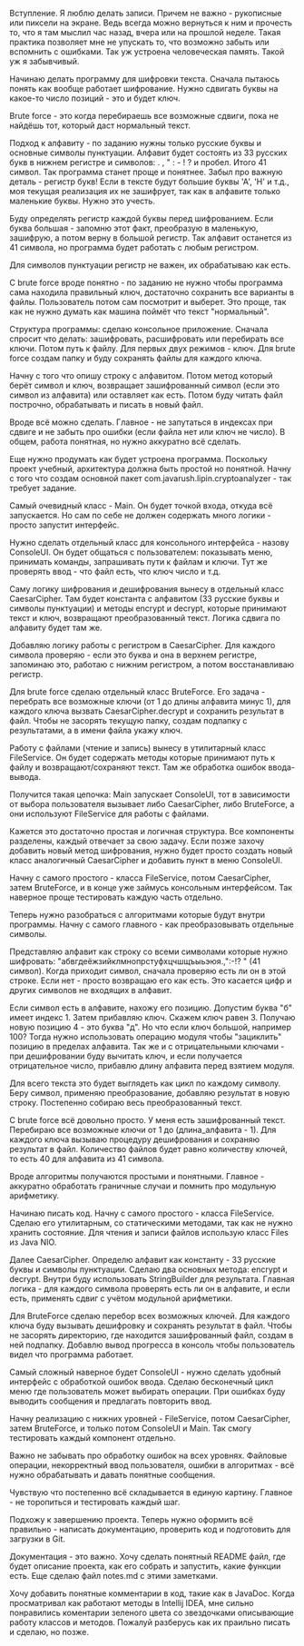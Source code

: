 Вступление. Я люблю делать записи. Причем не важно - рукописные или пиксели на экране. Ведь всегда можно вернуться к ним и прочесть то, что я там мыслил час назад, вчера или на прошлой неделе. Такая практика позволяет мне не упускать то, что возможно забыть или вспомнить с ошибками. Так уж устроена человеческая память. Такой уж я забывчивый.

Начинаю делать программу для шифровки текста. Сначала пытаюсь понять как вообще работает шифрование. Нужно сдвигать буквы на какое-то число позиций - это и будет ключ. 

Brute force - это когда перебираешь все возможные сдвиги, пока не найдёшь тот, который даст нормальный текст.

Подход к алфавиту - по заданию нужны только русские буквы и основные символы пунктуации. Алфавит будет состоять из 33 русских букв в нижнем регистре и символов: . , " : - ! ? и пробел. Итого 41 символ. Так программа станет проще и понятнее. Забыл про важную деталь - регистр букв! Если в тексте будут большие буквы 'А', 'Н' и т.д., моя текущая реализация их не зашифрует, так как в алфавите только маленькие буквы. Нужно это учесть.

Буду определять регистр каждой буквы перед шифрованием. Если буква большая - запомню этот факт, преобразую в маленькую, зашифрую, а потом верну в большой регистр. Так алфавит останется из 41 символа, но программа будет работать с любым регистром.

Для символов пунктуации регистр не важен, их обрабатываю как есть.

С brute force вроде понятно - по заданию не нужно чтобы программа сама находила правильный ключ, достаточно сохранить все варианты в файлы. Пользователь потом сам посмотрит и выберет. Это проще, так как не нужно думать как машина поймёт что текст "нормальный".

Структура программы: сделаю консольное приложение. Сначала спросит что делать: зашифровать, расшифровать или перебирать все ключи. Потом путь к файлу. Для первых двух режимов - ключ. Для brute force создам папку и буду сохранять файлы для каждого ключа.

Начну с того что опишу строку с алфавитом. Потом метод который берёт символ и ключ, возвращает зашифрованный символ (если это символ из алфавита) или оставляет как есть. Потом буду читать файл построчно, обрабатывать и писать в новый файл.

Вроде всё можно сделать. Главное - не запутаться в индексах при сдвиге и не забыть про ошибки (если файла нет или ключ не число). В общем, работа понятная, но нужно аккуратно всё сделать.

Еще нужно продумать как будет устроена программа. Поскольку проект учебный, архитектура должна быть простой но понятной. Начну с того что создам основной пакет com.javarush.lipin.cryptoanalyzer - так требует задание.

Самый очевидный класс - Main. Он будет точкой входа, откуда всё запускается. Но сам по себе не должен содержать много логики - просто запустит интерфейс.

Нужно сделать отдельный класс для консольного интерфейса - назову ConsoleUI. Он будет общаться с пользователем: показывать меню, принимать команды, запрашивать пути к файлам и ключи. Тут же проверять ввод - что файл есть, что ключ число и т.д.

Саму логику шифрования и дешифрования вынесу в отдельный класс CaesarCipher. Там будет константа с алфавитом (33 русские буквы и символы пунктуации) и методы encrypt и decrypt, которые принимают текст и ключ, возвращают преобразованный текст. Логика сдвига по алфавиту будет там же.

Добавляю логику работы с регистром в CaesarCipher. Для каждого символа проверяю - если это буква и она в верхнем регистре, запоминаю это, работаю с нижним регистром, а потом восстанавливаю регистр.

Для brute force сделаю отдельный класс BruteForce. Его задача - перебрать все возможные ключи (от 1 до длины алфавита минус 1), для каждого ключа вызвать CaesarCipher.decrypt и сохранить результат в файл. Чтобы не засорять текущую папку, создам подпапку с результатами, а в имени файла укажу ключ.

Работу с файлами (чтение и запись) вынесу в утилитарный класс FileService. Он будет содержать методы которые принимают путь к файлу и возвращают/сохраняют текст. Там же обработка ошибок ввода-вывода.

Получится такая цепочка: Main запускает ConsoleUI, тот в зависимости от выбора пользователя вызывает либо CaesarCipher, либо BruteForce, а они используют FileService для работы с файлами.

Кажется это достаточно простая и логичная структура. Все компоненты разделены, каждый отвечает за свою задачу. Если позже захочу добавить новый метод шифрования, нужно будет просто создать новый класс аналогичный CaesarCipher и добавить пункт в меню ConsoleUI.

Начну с самого простого - класса FileService, потом CaesarCipher, затем BruteForce, и в конце уже займусь консольным интерфейсом. Так наверное проще тестировать каждую часть отдельно.

Теперь нужно разобраться с алгоритмами которые будут внутри программы. Начну с самого главного - как преобразовывать отдельные символы.

Представляю алфавит как строку со всеми символами которые нужно шифровать: "абвгдеёжзийклмнопрстуфхцчшщъыьэюя.,":-!? " (41 символ). Когда приходит символ, сначала проверяю есть ли он в этой строке. Если нет - просто возвращаю его как есть. Это касается цифр и других символов не входящих в алфавит.

Если символ есть в алфавите, нахожу его позицию. Допустим буква "б" имеет индекс 1. Затем прибавляю ключ. Скажем ключ равен 3. Получаю новую позицию 4 - это буква "д". Но что если ключ большой, например 100? Тогда нужно использовать операцию модуля чтобы "зациклить" позицию в пределах алфавита. Так же и с отрицательными ключами - при дешифровании буду вычитать ключ, и если получается отрицательное число, прибавлю длину алфавита перед взятием модуля.

Для всего текста это будет выглядеть как цикл по каждому символу. Беру символ, применяю преобразование, добавляю результат в новую строку. Постепенно собираю весь преобразованный текст.

С brute force всё довольно просто. У меня есть зашифрованный текст. Перебираю все возможные ключи от 1 до (длина_алфавита - 1). Для каждого ключа вызываю процедуру дешифрования и сохраняю результат в файл. Количество файлов будет равно количеству ключей, то есть 40 для алфавита из 41 символа.

Вроде алгоритмы получаются простыми и понятными. Главное - аккуратно обработать граничные случаи и помнить про модульную арифметику.

Начинаю писать код. Начну с самого простого - класса FileService. Сделаю его утилитарным, со статическими методами, так как не нужно хранить состояние. Для чтения и записи файлов использую класс Files из Java NIO.

Далее CaesarCipher. Определю алфавит как константу - 33 русские буквы и символы пунктуации. Сделаю два основных метода: encrypt и decrypt. Внутри буду использовать StringBuilder для результата. Главная логика - для каждого символа проверять есть ли он в алфавите, и если есть, применять сдвиг с учётом модульной арифметики.

Для BruteForce сделаю перебор всех возможных ключей. Для каждого ключа буду вызывать дешифровку и сохранять результат в файл. Чтобы не засорять директорию, где находится зашифрованный файл, создам в ней подпапку. Добавлю вывод прогресса в консоль чтобы пользователь видел что программа работает.

Самый сложный наверное будет ConsoleUI - нужно сделать удобный интерфейс с обработкой ошибок ввода. Сделаю бесконечный цикл меню где пользователь может выбирать операции. При ошибках буду выводить сообщения и предлагать повторить ввод.

Начну реализацию с нижних уровней - FileService, потом CaesarCipher, затем BruteForce, и только потом ConsoleUI и Main. Так смогу тестировать каждый компонент отдельно.

Важно не забывать про обработку ошибок на всех уровнях. Файловые операции, некорректный ввод пользователя, ошибки в алгоритмах - всё нужно обрабатывать и давать понятные сообщения.

Чувствую что постепенно всё складывается в единую картину. Главное - не торопиться и тестировать каждый шаг.

Подхожу к завершению проекта. Теперь нужно оформить всё правильно - написать документацию, проверить код и подготовить для загрузки в Git.

Документация - это важно. Хочу сделать понятный README файл, где будет описание проекта, как его собрать и запустить, какие функции есть. Еще сделаю файл notes.md с этими заметками.

Хочу добавить понятные комментарии в код, такие как в JavaDoc. Когда просматривал как работают методы в Intellij IDEA, мне сильно понравились коментарии зеленого цвета со звездочками описывающие работу классов и методов. Пожалуй разберусь как их праильно писать и сделаю, но позже.
